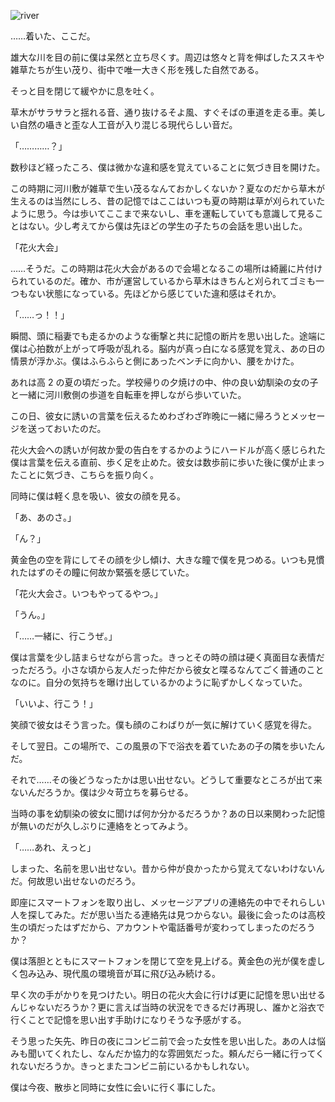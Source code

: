 ![river](/images/4.jpg)

……着いた、ここだ。

雄大な川を目の前に僕は呆然と立ち尽くす。周辺は悠々と背を伸ばしたススキや雑草たちが生い茂り、街中で唯一大きく形を残した自然である。

そっと目を閉じて緩やかに息を吐く。

草木がサラサラと揺れる音、通り抜けるそよ風、すぐそばの車道を走る車。美しい自然の囁きと歪な人工音が入り混じる現代らしい音だ。

「…………？」

数秒ほど経ったころ、僕は微かな違和感を覚えていることに気づき目を開けた。

この時期に河川敷が雑草で生い茂るなんておかしくないか？夏なのだから草木が生えるのは当然にしろ、昔の記憶ではここはいつも夏の時期は草が刈られていたように思う。今は歩いてここまで来ないし、車を運転していても意識して見ることはない。少し考えてから僕は先ほどの学生の子たちの会話を思い出した。

「花火大会」

……そうだ。この時期は花火大会があるので会場となるこの場所は綺麗に片付けられているのだ。確か、市が運営しているから草木はきちんと刈られてゴミも一つもない状態になっている。先ほどから感じていた違和感はそれか。

「……っ！！」

瞬間、頭に稲妻でも走るかのような衝撃と共に記憶の断片を思い出した。途端に僕は心拍数が上がって呼吸が乱れる。脳内が真っ白になる感覚を覚え、あの日の情景が浮かぶ。僕はふらふらと側にあったベンチに向かい、腰をかけた。

あれは高 2 の夏の頃だった。学校帰りの夕焼けの中、仲の良い幼馴染の女の子と一緒に河川敷側の歩道を自転車を押しながら歩いていた。

この日、彼女に誘いの言葉を伝えるためわざわざ昨晩に一緒に帰ろうとメッセージを送っておいたのだ。

花火大会への誘いが何故か愛の告白をするかのようにハードルが高く感じられた僕は言葉を伝える直前、歩く足を止めた。彼女は数歩前に歩いた後に僕が止まったことに気づき、こちらを振り向く。

同時に僕は軽く息を吸い、彼女の顔を見る。

「あ、あのさ。」

「ん？」

黄金色の空を背にしてその顔を少し傾け、大きな瞳で僕を見つめる。いつも見慣れたはずのその瞳に何故か緊張を感じていた。

「花火大会さ。いつもやってるやつ。」

「うん。」

「……一緒に、行こうぜ。」

僕は言葉を少し詰まらせながら言った。きっとその時の顔は硬く真面目な表情だっただろう。小さな頃から友人だった仲だから彼女と喋るなんてごく普通のことなのに。自分の気持ちを曝け出しているかのように恥ずかしくなっていた。

「いいよ、行こう！」

笑顔で彼女はそう言った。僕も顔のこわばりが一気に解けていく感覚を得た。

そして翌日。この場所で、この風景の下で浴衣を着ていたあの子の隣を歩いたんだ。

それで……その後どうなったかは思い出せない。どうして重要なところが出て来ないんだろうか。僕は少々苛立ちを募らせる。

当時の事を幼馴染の彼女に聞けば何か分かるだろうか？あの日以来関わった記憶が無いのだが久しぶりに連絡をとってみよう。

「……あれ、えっと」

しまった、名前を思い出せない。昔から仲が良かったから覚えてないわけないんだ。何故思い出せないのだろう。

即座にスマートフォンを取り出し、メッセージアプリの連絡先の中でそれらしい人を探してみた。だが思い当たる連絡先は見つからない。最後に会ったのは高校生の頃だったはずだから、アカウントや電話番号が変わってしまったのだろうか？

僕は落胆とともにスマートフォンを閉じて空を見上げる。黄金色の光が僕を虚しく包み込み、現代風の環境音が耳に飛び込み続ける。

早く次の手がかりを見つけたい。明日の花火大会に行けば更に記憶を思い出せるんじゃないだろうか？更に言えば当時の状況をできるだけ再現し、誰かと浴衣で行くことで記憶を思い出す手助けになりそうな予感がする。

そう思った矢先、昨日の夜にコンビニ前で会った女性を思い出した。あの人は悩みも聞いてくれたし、なんだか協力的な雰囲気だった。頼んだら一緒に行ってくれないだろうか。きっとまたコンビニ前にいるかもしれない。

僕は今夜、散歩と同時に女性に会いに行く事にした。
